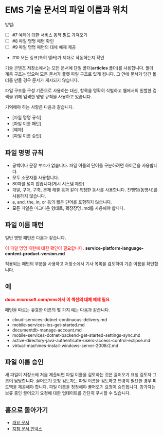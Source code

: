 <properties pageTitle="EMS 기술 문서의 파일 이름과 위치" description="새 문서를 만들 때 따라야 하는 명명 규칙과 문서의 파일 구조를 설명합니다." metaKeywords="" services="" solutions="" documentationCenter="" authors="tysonn" videoId="" scriptId="" manager="required" />

<tags ms.service="contributor-guide" ms.devlang="" ms.topic="article" ms.tgt_pltfrm=""  ms.workload="" ms.date="02/25/2016" ms.author="v-jocgar" />

# EMS 기술 문서의 파일 이름과 위치
방법: 
- [ ] #7 예제에 대한 서비스 동적 필드 가져오기
- [ ] #8 파일 명명 패턴 확인
- [ ] #9 파일 명명 패턴의 대체 예제 제공
- #10 모든 링크(특히 앵커)가 제대로 작동하는지 확인

기술 콘텐츠 저장소에서는 모든 문서에 단일 폴더(**articles** 폴더)를 사용합니다. 폴더 계층 구조는 없으며 모든 문서가 플랫 파일 구조로 있게 됩니다. 그 안에 문서가 담긴 폴더를 만들 경우 문서가 게시되지 않습니다.

파일 구조를 구성 기준으로 사용하는 대신, 항목을 명확히 식별하고 웹에서의 원할한 검색을 위해 엄격한 명명 규칙을 사용하고 있습니다.

기억해야 하는 사항은 다음과 같습니다.

+ [파일 명명 규칙]
+ [파일 이름 패턴]
+ [예제]
+ [파일 이름 승인]

## 파일 명명 규칙

- 공백이나 문장 부호가 없습니다. 파일 이름의 단어를 구분하려면 하이픈을 사용합니다.
- 모두 소문자를 사용합니다.
- 80자를 넘지 않습니다(게시 시스템 제한).
- 개발, 구매, 구축, 문제 해결 등과 같이 특정한 동사를 사용합니다. 진행형(동명사)를 사용하지 않습니다.
- a, and, the, in, or 등의 짧은 단어를 포함하지 않습니다.
- 모든 파일은 마크다운 형태로, 확장장명 .md를 사용해야 합니다.

## 파일 이름 패턴

일반 명명 패턴은 다음과 같습니다.

<span style="color:red;">이 파일 명명 패턴에 대한 확인이 필요합니다.</span>
 **service-platform-language-content-product-version.md**

적용되는 패턴의 부분을 사용하고 저장소에서 기사 목록을 검토하여 기존 이름을 확인합니다. 

## 예
<span style="color:red;"> **docs.microsoft.com/ems에서 이 섹션의 대체 예제 필요**  </span>

패턴을 따르는 유효한 이름의 몇 가지 예는 다음과 같습니다.

- cloud-services-dotnet-continuous-delivery.md
- mobile-services-ios-get-started.md
- documentdb-manage-account.md
- mobile-services-dotnet-backend-get-started-settings-sync.md
- active-directory-java-authenticate-users-access-control-eclipse.md
- virtual-machines-install-windows-server-2008r2.md

## 파일 이름 승인

새 파일이 저장소에 처음 제출되면 파일 이름을 검토하는 것은 끌어오기 요청 검토자 그룹이 담당합니다. 끌어오기 요청 검토자는 파일 이름을 검토하고 변경이 필요한 경우 피드백을 제공해야 합니다. 파일 이름을 정정해야 끌어오기 요청이 승인됩니다. 참가자는 보류 중인 끌어오기 요청에 대한 업데이트를 간단히 푸시할 수 있습니다.

## 홈으로 돌아가기

- [개요 문서](./../README.md)
- [지침 문서 인덱스](./contributor-guide-index.md)


<!--Anchors-->
[Rules for naming files]: #rules
[File name patterns]: #pattern
[Examples]: #standard-examples
[File name approval]: #file-name-approval


<!--HONumber=Mar16_HO1-->



